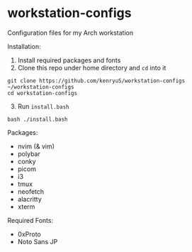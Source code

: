 # workstation-configs
Configuration files for my Arch workstation

Installation:

1. Install required packages and fonts
2. Clone this repo under home directory and `cd` into it

```
git clone https://github.com/kenryuS/workstation-configs ~/workstation-configs
cd workstation-configs
```

3. Run `install.bash`

```
bash ./install.bash
```

Packages:

* nvim (& vim)
* polybar
* conky
* picom
* i3
* tmux
* neofetch
* alacritty
* xterm

Required Fonts:

* 0xProto
* Noto Sans JP
